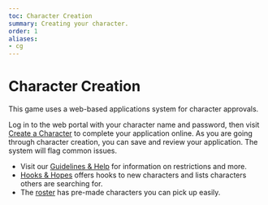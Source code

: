 ```yaml
---
toc: Character Creation
summary: Creating your character.
order: 1
aliases:
- cg
---
```

# Character Creation

This game uses a web-based applications system for character approvals.

Log in to the web portal with your character name and password, then visit [Create a Character](spiritlakemu.com/chargen) to complete your application online. As you are going through character creation, you can save and review your application.  The system will flag common issues.

* Visit our [Guidelines & Help](/wiki/join_us#guidelines-help) for information on restrictions and more.
* [Hooks & Hopes](/wiki/hooks___hopes) offers hooks to new characters and lists characters others are searching for.
* The [roster](/roster) has pre-made characters you can pick up easily. 
